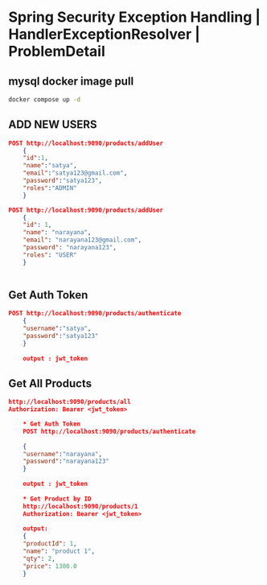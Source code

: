 # Spring Security Exception Handling | HandlerExceptionResolver | ProblemDetail

## mysql docker image pull

```bash
docker compose up -d
```

## ADD NEW USERS

```json
POST http://localhost:9090/products/addUser    
    {
    "id":1,
    "name":"satya",
    "email":"satya123@gmail.com",
    "password":"satya123",
    "roles":"ADMIN"
    }

POST http://localhost:9090/products/addUser
    {
    "id": 1,
    "name": "narayana",
    "email": "narayana123@gmail.com",
    "password": "narayana123",
    "roles": "USER"
    }
 
```

## Get Auth Token
```json
POST http://localhost:9090/products/authenticate 
    {
    "username":"satya",
    "password":"satya123"
    }
    
    output : jwt_token

```

## Get All Products
```json
http://localhost:9090/products/all
Authorization: Bearer <jwt_token>
```

``` json
    * Get Auth Token
    POST http://localhost:9090/products/authenticate
    
    {
    "username":"narayana",
    "password":"narayana123"
    }
    
    output : jwt_token
    
    * Get Product by ID
    http://localhost:9090/products/1
    Authorization: Bearer <jwt_token>
    
    output:
    {
    "productId": 1,
    "name": "product 1",
    "qty": 2,
    "price": 1300.0
    }
```
